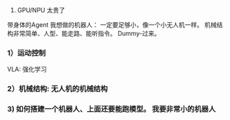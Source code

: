 1. GPU/NPU 太贵了



带身体的Agent
我想做的机器人： 一定要足够小，像一个小无人机一样。 机械结构非常简单、人型、能走路、能听指令。 Dummy-过来。

### 1）运动控制
VLA: 强化学习 

### 2）机械结构: 无人机的机械结构

### 3) 如何搭建一个机器人、上面还要能跑模型。 我要非常小的机器人
